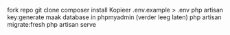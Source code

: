fork repo
git clone
composer install
Kopieer .env.example > .env
php artisan key:generate
maak database in phpmyadmin (verder leeg laten)
php artisan migrate:fresh
php artisan serve

